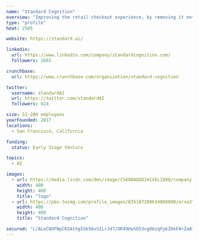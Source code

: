 ```yaml
---
name: "Standard Cognition"
overview: "Improving the retail checkout experience, by removing it entirely."
type: "profile"
heat: 2505

website: https://standard.ai/

linkedin:
  url: https://www.linkedin.com/company/standardcognition.com/
  followers: 1682

crunchbase:
  url: https://www.crunchbase.com/organization/standard-cognition

twitter:
  username: standardAI
  url: https://twitter.com/standardAI
  followers: 824

size: 51-200 employees
yearFounded: 2017
locations:
  - San Francisco, California

funding:
  status: Early Stage Venture

topics:
  - AI

images:
  - url: https://media.licdn.com/dms/image/C560BAQGD1HiVkL1Q9Q/company-logo_400_400/0?e=1582761600&v=beta&t=7Jw0TRi0qmgzd_BxKp6t8Hc89hVQu9yekAtP6LdJTGg
    width: 400
    height: 400
    title: "logo"
  - url: https://pbs.twimg.com/profile_images/835187208634060800/orva3Tpz_400x400.jpg
    width: 400
    height: 400
    title: "Standard Cognition"

secured: "L/ALoC0OFNpCKSAthg5Sk58vSILrJd7/OR49UwSO53vgObzqFpkZbkFA+Za0IFKYx/er70yQ+fxKJM0gnf9e/pOeZo0mAFVXxR3cCCRprgE6+l6d9Vlj89CBA4ANjj1BJzHUQKPwMSNXMuIVMw8L/vs3R2QBIHDoBPJnWa5rj0wAZF+xoaxsAybgx84HLFXCCz4S+lWd0KilNN/uF3WOLWaDEw48NeMAahxVlTYOmMsX98eEcmrZ9QK50aDFlYYcMnkCN5jJcJpL4ZKPsnZBrg==;GSnNFfTQEkQosy+w41qS0w=="
---
```


